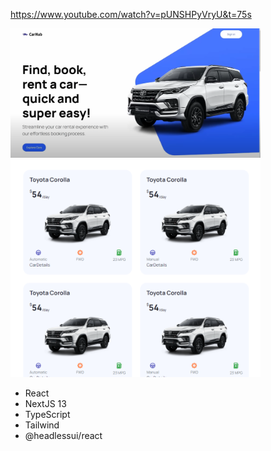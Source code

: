 https://www.youtube.com/watch?v=pUNSHPyVryU&t=75s

<img src="image.png" alt="crud react" width="400">
<img src="image2.png" alt="crud react" width="400">

- React
- NextJS 13
- TypeScript
- Tailwind
- @headlessui/react

